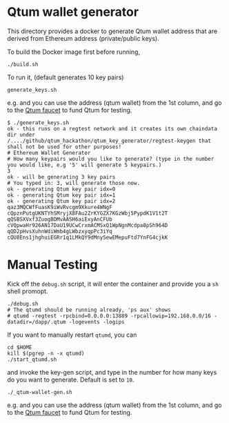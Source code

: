 # Qtum wallet generator
This directory provides a docker to generate Qtum wallet address
that are derived from Ethereum address (private/public keys).

To build the Docker image first before running,
```
./build.sh
```

To run it, (default generates 10 key pairs)
```
generate_keys.sh
```

e.g. and you can use the address (qtum wallet) from the 1st column, and 
go to the [Qtum faucet](http://testnet-faucet.qtum.info/#!/) to fund Qtum for testing.
```
$ ./generate_keys.sh 
ok - this runs on a regtest network and it creates its own chaindata dir under
/..../github/qtum_hackathon/qtum_key_generator/regtest-keygen that shall not be used for other purposes!
# Ethereum Wallet Generator
# How many keypairs would you like to generate? (type in the number you would like, e.g '5' will generate 5 keypairs.)
3
ok - will be generating 3 key pairs
# You typed in: 3, will generate those now.
ok - generating Qtum key pair idx=0
ok - generating Qtum key pair idx=1
ok - generating Qtum key pair idx=2
qaz3MQCWfFuasK9iWvRvcgm9Xkure4WNgF	cQpznPutgUKNTYhSMryjX8FAu2ZrKYGZX7KGzWbj5PypdK1V1t2T
qQSBSXVxf3ZuogBDMvAASH6aiExyAnCFUb	cVQpwaHr926AN17DaU19UCwCrxmACMSxQ1WpNgnMcdpa8pSh964D
qQD2pHvsXuhnWdiWmb4gLWbzxyqpPc3iYq	cQU8Ens1jhghuiEGRr1q1LMkQY9dMnySewEMepuFtd7YnFG4cjkK
```

# Manual Testing
Kick off the `debug.sh` script, it will enter the container and provide you
a `sh` shell promopt.
```
./debug.sh
# The qtumd should be running already, 'ps aux' shows
# qtumd -regtest -rpcbind=0.0.0.0:13889 -rpcallowip=192.168.0.0/16 -datadir=/dapp/.qtum -logevents -logips
```

If you want to manually restart `qtumd`, you can
```
cd $HOME
kill $(pgrep -n -x qtumd)
./start_qtumd.sh
```

and invoke the key-gen script, and type in the number for how many keys do
you want to generate. Default is set to `10`.
```
./_qtum-wallet-gen.sh
```

e.g. and you can use the address (qtum wallet) from the 1st column, and 
go to the [Qtum faucet](http://testnet-faucet.qtum.info/#!/) to fund Qtum for testing.
